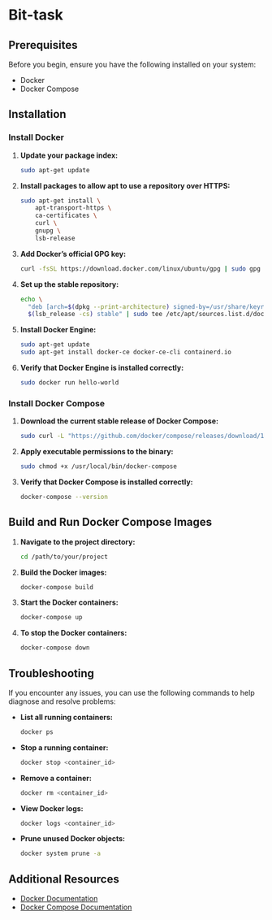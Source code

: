 # Bit-task

## Prerequisites

Before you begin, ensure you have the following installed on your system:

- Docker
- Docker Compose

## Installation

### Install Docker

1. **Update your package index:**

    ```sh
    sudo apt-get update
    ```

2. **Install packages to allow apt to use a repository over HTTPS:**

    ```sh
    sudo apt-get install \
        apt-transport-https \
        ca-certificates \
        curl \
        gnupg \
        lsb-release
    ```

3. **Add Docker’s official GPG key:**

    ```sh
    curl -fsSL https://download.docker.com/linux/ubuntu/gpg | sudo gpg --dearmor -o /usr/share/keyrings/docker-archive-keyring.gpg
    ```

4. **Set up the stable repository:**

    ```sh
    echo \
      "deb [arch=$(dpkg --print-architecture) signed-by=/usr/share/keyrings/docker-archive-keyring.gpg] https://download.docker.com/linux/ubuntu \
      $(lsb_release -cs) stable" | sudo tee /etc/apt/sources.list.d/docker.list > /dev/null
    ```

5. **Install Docker Engine:**

    ```sh
    sudo apt-get update
    sudo apt-get install docker-ce docker-ce-cli containerd.io
    ```

6. **Verify that Docker Engine is installed correctly:**

    ```sh
    sudo docker run hello-world
    ```

### Install Docker Compose

1. **Download the current stable release of Docker Compose:**

    ```sh
    sudo curl -L "https://github.com/docker/compose/releases/download/1.29.2/docker-compose-$(uname -s)-$(uname -m)" -o /usr/local/bin/docker-compose
    ```

2. **Apply executable permissions to the binary:**

    ```sh
    sudo chmod +x /usr/local/bin/docker-compose
    ```

3. **Verify that Docker Compose is installed correctly:**

    ```sh
    docker-compose --version
    ```

## Build and Run Docker Compose Images

1. **Navigate to the project directory:**

    ```sh
    cd /path/to/your/project
    ```

2. **Build the Docker images:**

    ```sh
    docker-compose build
    ```

3. **Start the Docker containers:**

    ```sh
    docker-compose up
    ```

4. **To stop the Docker containers:**

    ```sh
    docker-compose down
    ```

## Troubleshooting

If you encounter any issues, you can use the following commands to help diagnose and resolve problems:

- **List all running containers:**

    ```sh
    docker ps
    ```

- **Stop a running container:**

    ```sh
    docker stop <container_id>
    ```

- **Remove a container:**

    ```sh
    docker rm <container_id>
    ```

- **View Docker logs:**

    ```sh
    docker logs <container_id>
    ```

- **Prune unused Docker objects:**

    ```sh
    docker system prune -a
    ```

## Additional Resources

- [Docker Documentation](https://docs.docker.com/)
- [Docker Compose Documentation](https://docs.docker.com/compose/)
